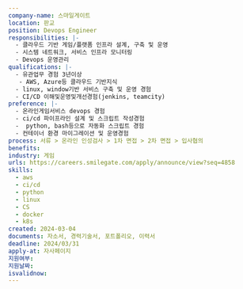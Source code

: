 ```yaml
---
company-name: 스마일게이트
location: 판교
position: Devops Engineer
responsibilities: |-
  - 클라우드 기반 게임/플랫폼 인프라 설계, 구축 및 운영
  - 시스템 네트워크, 서비스 인프라 모니터링
  - Devops 운영관리
qualifications: |-
  - 유관업무 경험 3년이상
   - AWS, Azure등 클라우드 기반지식
  - linux, window기반 서비스 구축 및 운영 경험
  - CI/CD 이해및운영및개선경험(jenkins, teamcity)
preference: |-
  - 온라인게임서비스 devops 경험
  - ci/cd 파이프라인 설계 및 스크립트 작성경험
  -  python, bash등으로 자동화 스크립트 경험
  - 컨테이너 환경 마이그레이션 및 운영경험
process: 서류 > 온라인 인성검사 > 1차 면접 > 2차 면접 > 입사협의
benefits: 
industry: 게임
urls: https://careers.smilegate.com/apply/announce/view?seq=4858
skills:
  - aws
  - ci/cd
  - python
  - linux
  - CS
  - docker
  - k8s
created: 2024-03-04
documents: 자소서, 경력기술서, 포트폴리오, 이력서
deadline: 2024/03/31
apply-at: 자사페이지
지원여부: 
지원날짜: 
isvalidnow:
---
```

